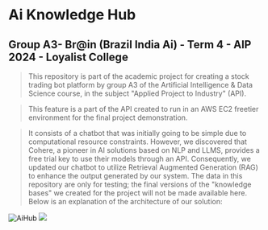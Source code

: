 # Ai Knowledge Hub 
## Group A3- Br@in (Brazil India Ai) - Term 4 - AIP 2024 - Loyalist College

> This repository is part of the academic project for creating a stock trading bot platform by group A3 of the Artificial Intelligence & Data Science course, in the subject "Applied Project to Industry" (API).

> This feature is a part of the API created to run in an AWS EC2 freetier environment for the final project demonstration.

> It consists of a chatbot that was initially going to be simple due to computational resource constraints. However, we discovered that Cohere, a pioneer in AI solutions based on NLP and LLMS, provides a free trial key to use their models through an API. Consequently, we updated our chatbot to utilize Retrieval Augmented Generation (RAG) to enhance the output generated by our system.
The data in this repository are only for testing; the final versions of the "knowledge bases" we created for the project will not be made available here.
Below is an explanation of the architecture of our solution:

![AiHub](imgs/AIHubDiagram.png)
![](https://exemplo.com/gato.jpg](https://github.com/FabioD-Junior/brainAiHub/blob/main/imgs/AIHubDiagram.png))
